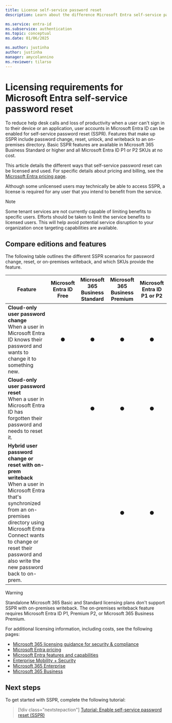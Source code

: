 ```yaml
---
title: License self-service password reset
description: Learn about the difference Microsoft Entra self-service password reset licensing requirements

ms.service: entra-id
ms.subservice: authentication
ms.topic: conceptual
ms.date: 01/06/2025

ms.author: justinha
author: justinha
manager: amycolannino
ms.reviewer: tilarso
---
```

# Licensing requirements for Microsoft Entra self-service password reset

To reduce help desk calls and loss of productivity when a user can't sign in to their device or an application, user accounts in Microsoft Entra ID can be enabled for self-service password reset (SSPR). Features that make up SSPR include password change, reset, unlock, and writeback to an on-premises directory. Basic SSPR features are available in Microsoft 365 Business Standard or higher and all Microsoft Entra ID P1 or P2 SKUs at no cost.

This article details the different ways that self-service password reset can be licensed and used. For specific details about pricing and billing, see the [Microsoft Entra pricing page](https://www.microsoft.com/security/business/identity-access-management/azure-ad-pricing).

Although some unlicensed users may technically be able to access SSPR, a license is required for any user that you intend to benefit from the service.

> [!NOTE] 
> Some tenant services are not currently capable of limiting benefits to specific users. Efforts should be taken to limit the service benefits to licensed users. This will help avoid potential service disruption to your organization once targeting capabilities are available.

## Compare editions and features

The following table outlines the different SSPR scenarios for password change, reset, or on-premises writeback, and which SKUs provide the feature.

| Feature | Microsoft Entra ID Free | Microsoft 365 Business Standard | Microsoft 365 Business Premium | Microsoft Entra ID P1 or P2 |
| --- |:---:|:---:|:---:|:---:|
| **Cloud-only user password change**<br />When a user in Microsoft Entra ID knows their password and wants to change it to something new. | ● | ● | ● | ● |
| **Cloud-only user password reset**<br />When a user in Microsoft Entra ID has forgotten their password and needs to reset it. | | ● | ● | ● |
| **Hybrid user password change or reset with on-prem writeback**<br />When a user in Microsoft Entra that's synchronized from an on-premises directory using Microsoft Entra Connect wants to change or reset their password and also write the new password back to on-prem. | | | ● | ● |

> [!WARNING]
> Standalone Microsoft 365 Basic and Standard licensing plans don't support SSPR with on-premises writeback. The on-premises writeback feature requires Microsoft Entra ID P1, Premium P2, or Microsoft 365 Business Premium. 

For additional licensing information, including costs, see the following pages:


* [Microsoft 365 licensing guidance for security & compliance](/office365/servicedescriptions/microsoft-365-service-descriptions/microsoft-365-tenantlevel-services-licensing-guidance/microsoft-365-security-compliance-licensing-guidance)
* [Microsoft Entra pricing](https://www.microsoft.com/security/business/identity-access-management/azure-ad-pricing)
* [Microsoft Entra features and capabilities](https://www.microsoft.com/cloud-platform/azure-active-directory-features)
* [Enterprise Mobility + Security](https://www.microsoft.com/cloud-platform/enterprise-mobility-security)
* [Microsoft 365 Enterprise](https://www.microsoft.com/microsoft-365/enterprise)
* [Microsoft 365 Business](/office365/servicedescriptions/office-365-service-descriptions-technet-library)

## Next steps

To get started with SSPR, complete the following tutorial:

> [!div class="nextstepaction"]
> [Tutorial: Enable self-service password reset (SSPR)](tutorial-enable-sspr.md)
